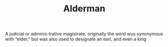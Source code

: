 ---
title: Alderman
letter: A
permalink: "/definitions/alderman.html"
body: A judicial or adminis-trative magistrate, originally the word wus synonymous
  with “elder,” but was also used to designate an earl, and even a king
published_at: '2018-07-07'
source: Black's Law Dictionary
layout: post
---